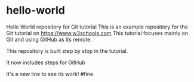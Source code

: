 # hello-world
Hello World repository for Git tutorial
This is an example repository for the Git tutorial on https://www.w3schools.com
This tutorial focuses mainly on Git and using GitHub as its remote.

This repository is built step by stop in the tutorial.

It now includes steps for GitHub

It's a new line to see its work!
#fine
